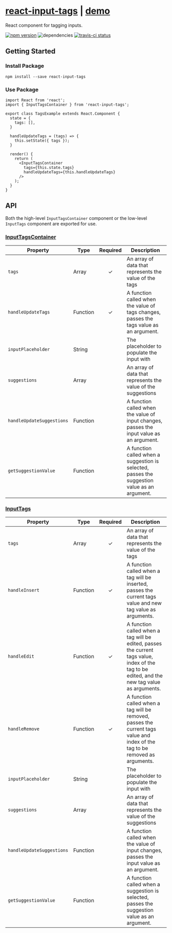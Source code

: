 # [react-input-tags](https://www.npmjs.com/package/react-input-tags) | [demo](https://baldwmic.github.io/react-input-tags/)
React component for tagging inputs.

[![npm version](https://badge.fury.io/js/react-input-tags.svg)](https://badge.fury.io/js/react-input-tags)
![dependencies](https://david-dm.org/baldwmic/react-input-tags.svg)
[![travis-ci status](https://travis-ci.org/baldwmic/react-input-tags.png?branch=master)](https://travis-ci.org/baldwmic/react-input-tags)

## Getting Started
### Install Package
```
npm install --save react-input-tags
```

### Use Package
```
import React from 'react';
import { InputTagsContainer } from 'react-input-tags';

export class TagsExample extends React.Component {
  state = {
    tags: [],
  }

  handleUpdateTags = (tags) => {
    this.setState({ tags });
  }

  render() {
    return (
      <InputTagsContainer
        tags={this.state.tags}
        handleUpdateTags={this.handleUpdateTags}
      />
    );
  }
}
```

## API
Both the high-level `InputTagsContainer` component or the low-level `InputTags` component are exported for use.

### [InputTagsContainer](src/interface/InputTagsContainer.jsx)
|Property|Type|Required|Description|
|--------|----|:-----:|-----------|
|`tags`|Array|✓|An array of data that represents the value of the tags|
|`handleUpdateTags`|Function|✓|A function called when the value of tags changes, passes the tags value as an argument.|
|`inputPlaceholder`|String||The placeholder to populate the input with|
|`suggestions`|Array||An array of data that represents the value of the suggestions|
|`handleUpdateSuggestions`|Function||A function called when the value of input changes, passes the input value as an argument.|
|`getSuggestionValue`|Function||A function called when a suggestion is selected, passes the suggestion value as an argument.|

### [InputTags](src/interface/InputTags.jsx)
|Property|Type|Required|Description|
|--------|----|:-----:|-----------|
|`tags`|Array|✓|An array of data that represents the value of the tags|
|`handleInsert`|Function|✓|A function called when a tag will be inserted, passes the current tags value and new tag value as arguments.|
|`handleEdit`|Function|✓|A function called when a tag will be edited, passes the current tags value, index of the tag to be edited, and the new tag value as arguments.|
|`handleRemove`|Function|✓|A function called when a tag will be removed, passes the current tags value and index of the tag to be removed as arguments.|
|`inputPlaceholder`|String||The placeholder to populate the input with|
|`suggestions`|Array||An array of data that represents the value of the suggestions|
|`handleUpdateSuggestions`|Function||A function called when the value of input changes, passes the input value as an argument.|
|`getSuggestionValue`|Function||A function called when a suggestion is selected, passes the suggestion value as an argument.|
